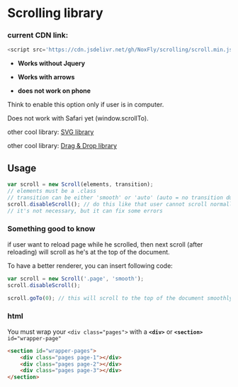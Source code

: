 # Scrolling library

### current CDN link:
```js
<script src='https://cdn.jsdelivr.net/gh/NoxFly/scrolling/scroll.min.js'></script>
```

* **Works without Jquery**

* **Works with arrows**

* **does not work on phone**

Think to enable this option only if user is in computer.

Does not work with Safari yet (window.scrollTo).

other cool library: [SVG library](http://github.com/NoxFly/SVG)

other cool library: [Drag & Drop library](http://github.com/NoxFly/Drag-and-Drop)

## Usage

```js
var scroll = new Scroll(elements, transition);
// elements must be a .class
// transition can be either 'smooth' or 'auto' (auto = no transition duration)
scroll.disableScroll(); // do this like that user cannot scroll normally between each page
// it's not necessary, but it can fix some errors
```

### Something good to know

if user want to reload page while he scrolled, then next scroll (after reloading) will scroll as he's at the top of the document.

To have a better renderer, you can insert following code:

```js
var scroll = new Scroll('.page', 'smooth');
scroll.disableScroll();

scroll.goTo(0); // this will scroll to the top of the document smoothly while he's reloading !
```

### html

You must wrap your `<div class="pages">` with a **`<div>`** or **`<section>`** `id="wrapper-page"`

```html
<section id="wrapper-pages">
    <div class="pages page-1"></div>
    <div class="pages page-2"></div>
    <div class="pages page-3"></div>
</section>
```